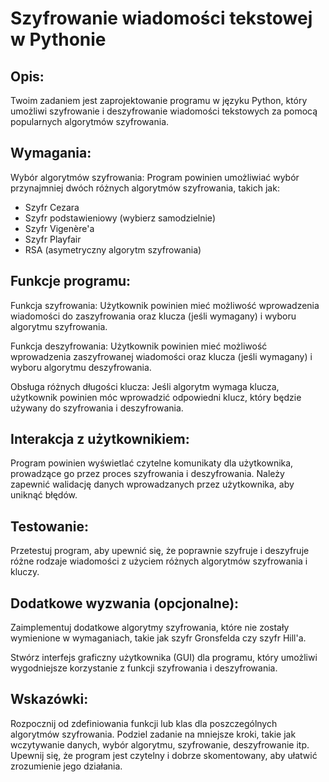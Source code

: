 # Szyfrowanie wiadomości tekstowej w Pythonie

## Opis:

Twoim zadaniem jest zaprojektowanie programu w języku Python, który umożliwi szyfrowanie i deszyfrowanie wiadomości tekstowych za pomocą popularnych algorytmów szyfrowania.

## Wymagania:

Wybór algorytmów szyfrowania: Program powinien umożliwiać wybór przynajmniej dwóch różnych algorytmów szyfrowania, takich jak:

- Szyfr Cezara
- Szyfr podstawieniowy (wybierz samodzielnie)
- Szyfr Vigenère'a
- Szyfr Playfair
- RSA (asymetryczny algorytm szyfrowania)

## Funkcje programu:

Funkcja szyfrowania: Użytkownik powinien mieć możliwość wprowadzenia wiadomości do zaszyfrowania oraz klucza (jeśli wymagany) i wyboru algorytmu szyfrowania.

Funkcja deszyfrowania: Użytkownik powinien mieć możliwość wprowadzenia zaszyfrowanej wiadomości oraz klucza (jeśli wymagany) i wyboru algorytmu deszyfrowania.

Obsługa różnych długości klucza: Jeśli algorytm wymaga klucza, użytkownik powinien móc wprowadzić odpowiedni klucz, który będzie używany do szyfrowania i deszyfrowania.

## Interakcja z użytkownikiem:

Program powinien wyświetlać czytelne komunikaty dla użytkownika, prowadzące go przez proces szyfrowania i deszyfrowania.
Należy zapewnić walidację danych wprowadzanych przez użytkownika, aby uniknąć błędów.

## Testowanie:

Przetestuj program, aby upewnić się, że poprawnie szyfruje i deszyfruje różne rodzaje wiadomości z użyciem różnych algorytmów szyfrowania i kluczy.

## Dodatkowe wyzwania (opcjonalne):

Zaimplementuj dodatkowe algorytmy szyfrowania, które nie zostały wymienione w wymaganiach, takie jak szyfr Gronsfelda czy szyfr Hill'a.

Stwórz interfejs graficzny użytkownika (GUI) dla programu, który umożliwi wygodniejsze korzystanie z funkcji szyfrowania i deszyfrowania.

## Wskazówki:

Rozpocznij od zdefiniowania funkcji lub klas dla poszczególnych algorytmów szyfrowania.
Podziel zadanie na mniejsze kroki, takie jak wczytywanie danych, wybór algorytmu, szyfrowanie, deszyfrowanie itp.
Upewnij się, że program jest czytelny i dobrze skomentowany, aby ułatwić zrozumienie jego działania.
